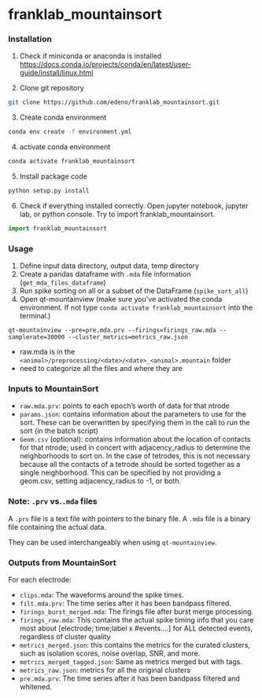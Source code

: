 # franklab_mountainsort

### Installation
1. Check if miniconda or anaconda is installed
https://docs.conda.io/projects/conda/en/latest/user-guide/install/linux.html

2. Clone git repository
```bash
git clone https://github.com/edeno/franklab_mountainsort.git
```
3. Create conda environment
```bash
conda env create -f environment.yml
```
4. activate conda environment
```bash
conda activate franklab_mountainsort
```
5. Install package code
```bash
python setup.py install
```
6. Check if everything installed correctly. Open jupyter notebook, jupyter lab, or python console. Try to import franklab_mountainsort.
```python
import franklab_mountainsort
```

### Usage
1. Define input data directory, output data, temp directory
2. Create a pandas dataframe with `.mda` file information (`get_mda_files_dataframe`)
3. Run spike sorting on all or a subset of the DataFrame (`spike_sort_all`)
4. Open qt-mountainview (make sure you've activated the conda environment. If not type `conda activate franklab_mountainsort` into the terminal.)
```
qt-mountainview --pre=pre.mda.prv --firings=firings_raw.mda --samplerate=30000 --cluster_metrics=metrics_raw.json
```

+ raw.mda is in the `<animal>/preprocessing/<date>/<date>_<animal>.mountain`  folder
+ need to categorize all the files and where they are

### Inputs to MountainSort
+ `raw.mda.prv`: points to each epoch’s worth of data for that ntrode
+ `params.json`: contains information about the parameters to use for the sort. These can be overwritten by specifying them in the call to run the sort (in the batch script)
+ `Geom.csv` (optional): contains information about the location of contacts for that ntrode; used in concert with adjacency_radius to determine the neighborhoods to sort on. In the case of tetrodes, this is not necessary because all the contacts of a tetrode should be sorted together as a single neighborhood. This can be specified by not providing a geom.csv, setting adjacency_radius to -1, or both.

### Note: `.prv` vs.`.mda` files
A `.prv` file is a text file with pointers to the binary file.
A `.mda` file is a binary file containing the actual data.

They can be used interchangeably when using `qt-mountainview`.


### Outputs from MountainSort
For each electrode:
+ `clips.mda`: The waveforms around the spike times.
+ `filt.mda.prv`: The time series after it has been bandpass filtered.
+ `firings_burst_merged.mda`: The firings file after burst merge processing.
+ `firings_raw.mda`: This contains the actual spike timing info that you care most about [electrode; time;label x #events….] for ALL detected events, regardless of cluster quality
+ `metrics_merged.json`: this contains the metrics for the curated clusters, such as isolation scores, noise overlap, SNR, and more.
+ `metrics_merged_tagged.json`: Same as metrics merged but with tags.
+ `metrics_raw.json`: metrics for all the original clusters
+ `pre.mda.prv`: The time series after it has been bandpass filtered and whitened.
